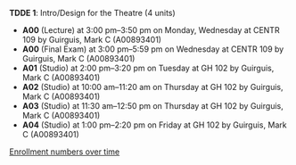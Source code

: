 **TDDE 1**: Intro/Design for the Theatre (4 units)

- **A00** (Lecture) at 3:00 pm–3:50 pm on Monday, Wednesday at CENTR 109 by Guirguis, Mark C (A00893401)
- **A00** (Final Exam) at 3:00 pm–5:59 pm on Wednesday at CENTR 109 by Guirguis, Mark C (A00893401)
- **A01** (Studio) at 2:00 pm–3:20 pm on Tuesday at GH 102 by Guirguis, Mark C (A00893401)
- **A02** (Studio) at 10:00 am–11:20 am on Thursday at GH 102 by Guirguis, Mark C (A00893401)
- **A03** (Studio) at 11:30 am–12:50 pm on Thursday at GH 102 by Guirguis, Mark C (A00893401)
- **A04** (Studio) at 1:00 pm–2:20 pm on Friday at GH 102 by Guirguis, Mark C (A00893401)

[Enrollment numbers over time](./TDDE1.tsv)
